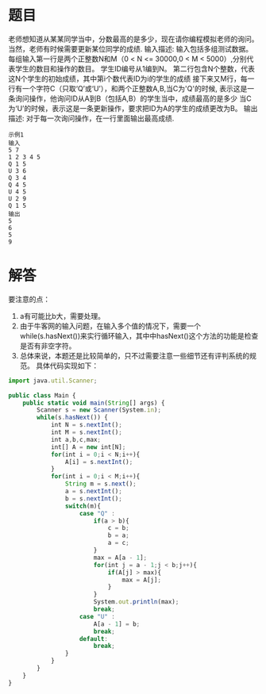 # 题目
老师想知道从某某同学当中，分数最高的是多少，现在请你编程模拟老师的询问。当然，老师有时候需要更新某位同学的成绩.
输入描述:
输入包括多组测试数据。
每组输入第一行是两个正整数N和M（0 < N <= 30000,0 < M < 5000）,分别代表学生的数目和操作的数目。
学生ID编号从1编到N。
第二行包含N个整数，代表这N个学生的初始成绩，其中第i个数代表ID为i的学生的成绩
接下来又M行，每一行有一个字符C（只取‘Q’或‘U’），和两个正整数A,B,当C为'Q'的时候, 表示这是一条询问操作，他询问ID从A到B（包括A,B）的学生当中，成绩最高的是多少
当C为‘U’的时候，表示这是一条更新操作，要求把ID为A的学生的成绩更改为B。
输出描述:
对于每一次询问操作，在一行里面输出最高成绩.
```
示例1
输入
5 7
1 2 3 4 5
Q 1 5
U 3 6
Q 3 4
Q 4 5
U 4 5
U 2 9
Q 1 5
输出
5
6
5
9
```
# 解答
要注意的点：
1. a有可能比b大，需要处理。
2. 由于牛客网的输入问题，在输入多个值的情况下，需要一个 while(s.hasNext())来实行循环输入，其中中hasNext()这个方法的功能是检查是否有非空字符。
3. 总体来说，本题还是比较简单的，只不过需要注意一些细节还有评判系统的规范。
具体代码实现如下：
```javascript
import java.util.Scanner;
 
public class Main {
    public static void main(String[] args) {
        Scanner s = new Scanner(System.in);
        while(s.hasNext()) {
	        int N = s.nextInt();
	        int M = s.nextInt();
	        int a,b,c,max;
	        int[] A = new int[N];
	        for(int i = 0;i < N;i++){
	            A[i] = s.nextInt();
	        }
	        for(int i = 0;i < M;i++){
	            String m = s.next();
	            a = s.nextInt();
	            b = s.nextInt();
	            switch(m){
	                case "Q" :
	                    if(a > b){
	                        c = b;
	                        b = a;
	                        a = c;
	                    }
	                    max = A[a - 1];
	                    for(int j = a - 1;j < b;j++){
	                        if(A[j] > max){
	                            max = A[j];
	                        }
	                    }
	                    System.out.println(max);
	                    break;
	                case "U" :
	                    A[a - 1] = b;
	                    break;
	                default:
	                    break;
	            }
	        }
        } 
    }
}
```

